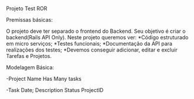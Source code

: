 Projeto Test ROR


Premissas básicas:

O projeto deve ter separado o frontend do Backend. Seu objetivo é criar o backend(Rails API Only). Neste projeto queremos ver:
   *Código estruturado em  micro serviços;
  *Testes funcionais;
  *Documentação da API para realizações dos testes;
  *Devemos conseguir adicionar, editar e excluir Tarefas e Projetos.
  
Modelagem Básica:

-Project
  Name
  Has Many tasks

-Task
  Date;
  Description
  Status
  ProjectID
